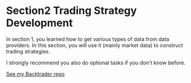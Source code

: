 # Section2 Trading Strategy Development

In section 1, you learned how to get various types of data from data providers. In this section, you will use it (mainly market data) to construct trading strategies.

I strongly recommend you also do optional tasks if you don't know before.

[See my Backtrader repo](https://github.com/UxxUnet/Backtrader)
